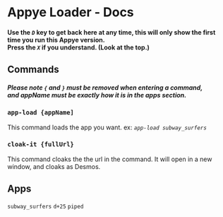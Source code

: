 # Appye Loader - Docs
#### Use the *`D`* key to get back here at any time, this will only show the first time you run this Appye version. <br /> Press the *`X`* if you understand. (Look at the top.)
## Commands
##### Please note `{` and `}` must be removed when entering a command,<br /> and appName must be exactly how it is in the apps section.
### `app-load {appName]`
This command loads the app you want. ex: *`app-load subway_surfers`*
### `cloak-it {fullUrl}`
This command cloaks the the url in the command. It will open in a new window, and cloaks as Desmos.
## Apps
`subway_surfers`
`d+25`
`piped`
